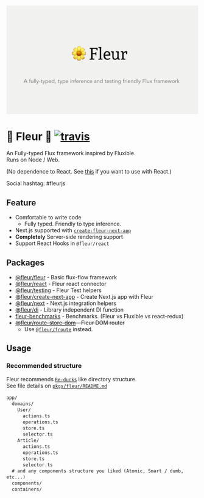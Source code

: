 ![ogp](./github-assets/ogp.png)

# 🌼 Fleur 🌼 [![travis](https://travis-ci.org/fleur-js/fleur.svg?branch=master)](https://travis-ci.org/fleur-js/fleur)

An Fully-typed Flux framework inspired by Fluxible.  
Runs on Node / Web.

(No dependence to React. See [this](https://www.npmjs.com/package/@fleur/react) if you want to use with React.)

Social hashtag: #fleurjs

## Feature

- Comfortable to write code
  - Fully typed. Friendly to type inference.
- Next.js supported with [`create-fleur-next-app`](./pkgs/create-fleur-next-app)
- **Completely** Server-side rendering support
- Support React Hooks in `@fleur/react`

## Packages

- [@fleur/fleur](./pkgs/fleur) - Basic flux-flow framework
- [@fleur/react](./pkgs/react) - Fleur react connector
- [@fleur/testing](./pkgs/testing) - Fleur Test helpers
- [@fleur/create-next-app](./pkgs/create-next-app) - Create Next.js app with Fleur
- [@fleur/next](./pkgs/next) - Next.js integration helpers
- [@fleur/di](./pkgs/di) - Library independent DI function
- [fleur-benchmarks](./pkgs/fleur-benchmarks) - Benchmarks. (Fleur vs Fluxible vs react-redux)
- ~~[@fleur/route-store-dom](./pkgs/route-store-dom) - Fleur DOM router~~
  - Use [`@fleur/froute`](https://github.com/fleur-js/froute) instead.

## Usage

### Recommended structure

Fleur recommends [`Re-ducks`](https://github.com/alexnm/re-ducks) like directory structure.  
See file details on [`pkgs/fleur/README.md`](./pkgs/fleur/README.md)

```
app/
  domains/
    User/
      actions.ts
      operations.ts
      store.ts
      selector.ts
    Article/
      actions.ts
      operations.ts
      store.ts
      selector.ts
  # and any components structure you liked (Atomic, Smart / dumb, etc...)
  components/
  containers/
```
